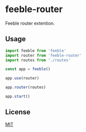 # feeble-router

Feeble router extention.

## Usage

```javascript
import feeble from 'feeble'
import router from 'feeble-router'
import routes from './routes'

const app = feeble()

app.use(router)

app.router(routes)

app.start()
```

## License

[MIT](https://tldrlegal.com/license/mit-license)
